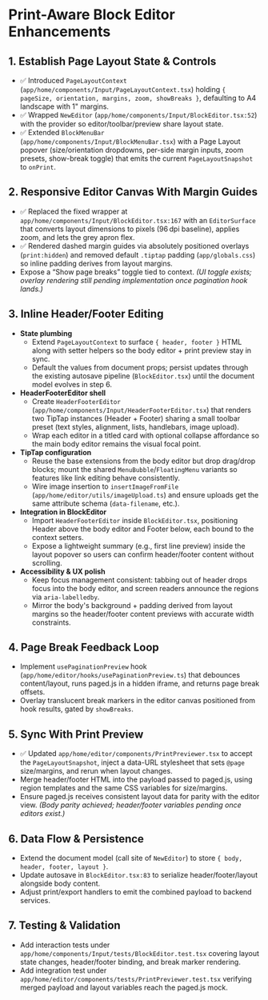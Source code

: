 # Print-Aware Block Editor Enhancements

## 1. Establish Page Layout State & Controls
- ✅ Introduced `PageLayoutContext` (`app/home/components/Input/PageLayoutContext.tsx`) holding `{ pageSize, orientation, margins, zoom, showBreaks }`, defaulting to A4 landscape with 1" margins.
- ✅ Wrapped `NewEditor` (`app/home/components/Input/BlockEditor.tsx:52`) with the provider so editor/toolbar/preview share layout state.
- ✅ Extended `BlockMenuBar` (`app/home/components/Input/BlockMenuBar.tsx`) with a Page Layout popover (size/orientation dropdowns, per-side margin inputs, zoom presets, show-break toggle) that emits the current `PageLayoutSnapshot` to `onPrint`.

## 2. Responsive Editor Canvas With Margin Guides
- ✅ Replaced the fixed wrapper at `app/home/components/Input/BlockEditor.tsx:167` with an `EditorSurface` that converts layout dimensions to pixels (96 dpi baseline), applies zoom, and lets the grey apron flex.
- ✅ Rendered dashed margin guides via absolutely positioned overlays (`print:hidden`) and removed default `.tiptap` padding (`app/globals.css`) so inline padding derives from layout margins.
- Expose a “Show page breaks” toggle tied to context. *(UI toggle exists; overlay rendering still pending implementation once pagination hook lands.)*

## 3. Inline Header/Footer Editing
- **State plumbing**
  - Extend `PageLayoutContext` to surface `{ header, footer }` HTML along with setter helpers so the body editor + print preview stay in sync.
  - Default the values from document props; persist updates through the existing autosave pipeline (`BlockEditor.tsx`) until the document model evolves in step 6.
- **HeaderFooterEditor shell**
  - Create `HeaderFooterEditor` (`app/home/components/Input/HeaderFooterEditor.tsx`) that renders two TipTap instances (Header + Footer) sharing a small toolbar preset (text styles, alignment, lists, handlebars, image upload).
  - Wrap each editor in a titled card with optional collapse affordance so the main body editor remains the visual focal point.
- **TipTap configuration**
  - Reuse the base extensions from the body editor but drop drag/drop blocks; mount the shared `MenuBubble`/`FloatingMenu` variants so features like link editing behave consistently.
  - Wire image insertion to `insertImageFromFile` (`app/home/editor/utils/imageUpload.ts`) and ensure uploads get the same attribute schema (`data-filename`, etc.).
- **Integration in BlockEditor**
  - Import `HeaderFooterEditor` inside `BlockEditor.tsx`, positioning Header above the body editor and Footer below, each bound to the context setters.
  - Expose a lightweight summary (e.g., first line preview) inside the layout popover so users can confirm header/footer content without scrolling.
- **Accessibility & UX polish**
  - Keep focus management consistent: tabbing out of header drops focus into the body editor, and screen readers announce the regions via `aria-labelledby`.
  - Mirror the body's background + padding derived from layout margins so the header/footer content previews with accurate width constraints.

## 4. Page Break Feedback Loop
- Implement `usePaginationPreview` hook (`app/home/editor/hooks/usePaginationPreview.ts`) that debounces content/layout, runs paged.js in a hidden iframe, and returns page break offsets.
- Overlay translucent break markers in the editor canvas positioned from hook results, gated by `showBreaks`.

## 5. Sync With Print Preview
- ✅ Updated `app/home/editor/components/PrintPreviewer.tsx` to accept the `PageLayoutSnapshot`, inject a data-URL stylesheet that sets `@page` size/margins, and rerun when layout changes.
- Merge header/footer HTML into the payload passed to paged.js, using region templates and the same CSS variables for size/margins.
- Ensure paged.js receives consistent layout data for parity with the editor view. *(Body parity achieved; header/footer variables pending once editors exist.)*

## 6. Data Flow & Persistence
- Extend the document model (call site of `NewEditor`) to store `{ body, header, footer, layout }`.
- Update autosave in `BlockEditor.tsx:83` to serialize header/footer/layout alongside body content.
- Adjust print/export handlers to emit the combined payload to backend services.

## 7. Testing & Validation
- Add interaction tests under `app/home/components/Input/tests/BlockEditor.test.tsx` covering layout state changes, header/footer binding, and break marker rendering.
- Add integration test under `app/home/editor/components/tests/PrintPreviewer.test.tsx` verifying merged payload and layout variables reach the paged.js mock.
